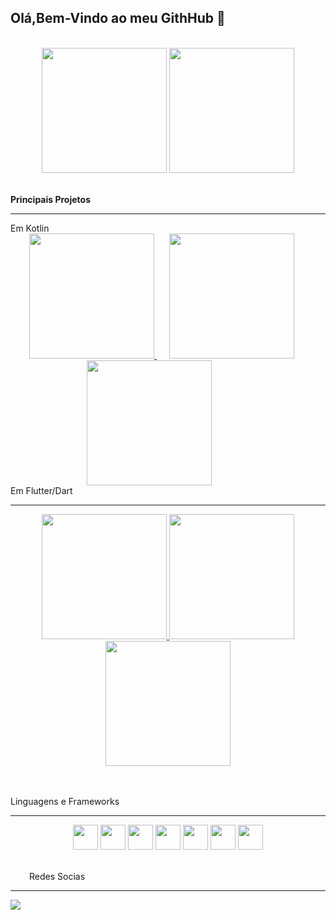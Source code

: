 ## Olá,Bem-Vindo ao meu GithHub 👋
<!--
**R0nald0/R0nald0** is a ✨ _special_ ✨ repository because its `README.md` (this file) appears on your GitHub profile.

Here are some ideas to get you started:

- 🔭 I’m currently working on ...
- 🌱 I’m currently learning ...
- 👯 I’m looking to collaborate on ...
- 🤔 I’m looking for help with ...
- 💬 Ask me about ...
- 📫 How to reach me: ...
- 😄 Pronouns: ...
- ⚡ Fun fact: ...
-->
<br>
<div align="center">
  <img height="200em" src="https://github-readme-stats.vercel.app/api?username=r0nald0&show_icons=true&theme=transparent">
  <img height="200em" src="https://github-readme-stats.vercel.app/api/top-langs/?username=r0nald0&layout=compact">
</div>

<br>
<strong><p>Principais Projetos</p></strong>
<hr>
<span>Em Kotlin</span>
<div  align="center" >
  <a href="https://github.com/R0nald0/SoundPlayer">
        <img height="200em" src="https://github.com/user-attachments/assets/3f9cd237-5a2f-48b5-99d4-36620b71f974"/>
   </a>   
   <a href="https://github.com/R0nald0/Ifood_clone" style=" padding: 20px">
        <img height="200em" src="https://github.com/user-attachments/assets/2ce5ff9a-1c49-4206-bb2a-c4acab292b6f"> 
   </a>  
   <a href="https://github.com/R0nald0/Analyze-credit-system-mobile">
        <img height="200em" src="https://github.com/user-attachments/assets/940fa7c4-73c6-49fd-b541-cbdedd814a14" style="margin-right: 60px"> 
   </a>
</div>
<span>Em Flutter/Dart</span>
<hr>
<div  align="center" >
   <a href="https://github.com/R0nald0/todo_list_flutter">
        <img height="200em" src="https://github.com/user-attachments/assets/8d34e47e-8503-482e-8d11-1e8b82c8aa3f"/>
   </a>   
   <a href="https://github.com/R0nald0/contatos">
        <img height="200em" src="https://github.com/user-attachments/assets/b1f153f5-a7bf-4d29-ae43-77a782c0d1ca"> 
   </a style="margin-left: 60px;">  
   <a href="https://github.com/R0nald0/Movie-Thriller_app">
        <img height="200em" src="https://github.com/user-attachments/assets/6fbfeaf8-a044-47ec-985e-090950fffa4b"> 
   </a>
</div>
 <br>
<br>
<p>Linguagens e Frameworks</p>
<hr> 
<div align="center">
  <img height="40em" src="https://cdn.jsdelivr.net/gh/devicons/devicon@latest/icons/kotlin/kotlin-original-wordmark.svg" />
  <img height="40em" src="https://cdn.jsdelivr.net/gh/devicons/devicon@latest/icons/jetpackcompose/jetpackcompose-original-wordmark.svg" />
  <img height="40em" src="https://cdn.jsdelivr.net/gh/devicons/devicon@latest/icons/flutter/flutter-original.svg" />
  <img height="40em" src="https://cdn.jsdelivr.net/gh/devicons/devicon@latest/icons/dart/dart-original-wordmark.svg" />
  <img height="40em" src="https://cdn.jsdelivr.net/gh/devicons/devicon@latest/icons/java/java-original-wordmark.svg" />
  <img height="40em" src="https://cdn.jsdelivr.net/gh/devicons/devicon@latest/icons/spring/spring-original-wordmark.svg" />
  <img height="40em" src="https://cdn.jsdelivr.net/gh/devicons/devicon@latest/icons/gradle/gradle-original-wordmark.svg" />
</div>
 
<br>
<p style ="margin-left :30px" >Redes Socias</p>
<hr>
  
<div>
   <a href="www.linkedin.com/in/ronaldo-anjos">
       <img  src="https://img.shields.io/badge/LinkedIn-0077B5?style=for-the-badge&logo=linkedin&logoColor=white">
   </a>

</div>


